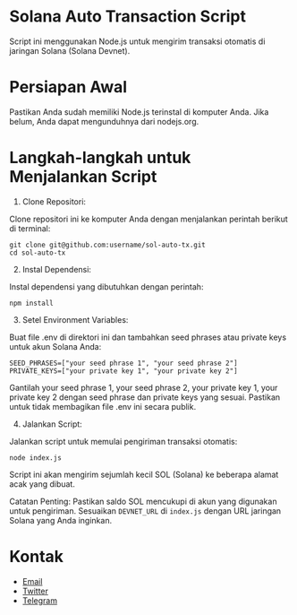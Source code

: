 # Solana Auto Transaction Script
Script ini menggunakan Node.js untuk mengirim transaksi otomatis di jaringan Solana (Solana Devnet).

# Persiapan Awal
Pastikan Anda sudah memiliki Node.js terinstal di komputer Anda. Jika belum, Anda dapat mengunduhnya dari nodejs.org.

# Langkah-langkah untuk Menjalankan Script
1. Clone Repositori:

Clone repositori ini ke komputer Anda dengan menjalankan perintah berikut di terminal:

```
git clone git@github.com:username/sol-auto-tx.git
cd sol-auto-tx
```


2. Instal Dependensi:

Instal dependensi yang dibutuhkan dengan perintah:

```
npm install
```

3. Setel Environment Variables:

Buat file .env di direktori ini dan tambahkan seed phrases atau private keys untuk akun Solana Anda:


```
SEED_PHRASES=["your seed phrase 1", "your seed phrase 2"]
PRIVATE_KEYS=["your private key 1", "your private key 2"]
```
Gantilah your seed phrase 1, your seed phrase 2, your private key 1, your private key 2 dengan seed phrase dan private keys yang sesuai. Pastikan untuk tidak membagikan file .env ini secara publik.


4. Jalankan Script:

Jalankan script untuk memulai pengiriman transaksi otomatis:

```
node index.js
```
Script ini akan mengirim sejumlah kecil SOL (Solana) ke beberapa alamat acak yang dibuat.

Catatan Penting:
Pastikan saldo SOL mencukupi di akun yang digunakan untuk pengiriman.
Sesuaikan `DEVNET_URL` di `index.js` dengan URL jaringan Solana yang Anda inginkan.

# Kontak
- [Email](dkipas08@gmail.com)
- [Twitter](https://x.com/AirdropIdn25)
- [Telegram](https://t.me/FxcTe)
